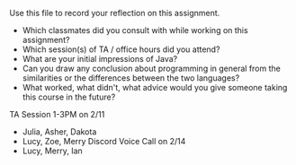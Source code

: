 Use this file to record your reflection on this assignment.

- Which classmates did you consult with while working on this assignment?
- Which session(s) of TA / office hours did you attend?
- What are your initial impressions of Java? 
- Can you draw any conclusion about programming in general from the similarities or the differences between the two languages? 
- What worked, what didn't, what advice would you give someone taking this course in the future?

TA Session 1-3PM on 2/11
- Julia, Asher, Dakota
- Lucy, Zoe, Merry
Discord Voice Call on 2/14
- Lucy, Merry, Ian

